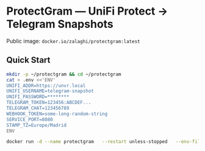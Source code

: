 # ProtectGram — UniFi Protect → Telegram Snapshots
Public image: `docker.io/zalaghi/protectgram:latest`

## Quick Start
```bash
mkdir -p ~/protectgram && cd ~/protectgram
cat > .env <<'ENV'
UNIFI_ADDR=https://unvr.local
UNIFI_USERNAME=telegram-snapshot
UNIFI_PASSWORD=********
TELEGRAM_TOKEN=123456:ABCDEF...
TELEGRAM_CHAT=123456789
WEBHOOK_TOKEN=some-long-random-string
SERVICE_PORT=8080
STAMP_TZ=Europe/Madrid
ENV

docker run -d --name protectgram   --restart unless-stopped   --env-file .env   -p 8080:8080   docker.io/zalaghi/protectgram:latest
```
